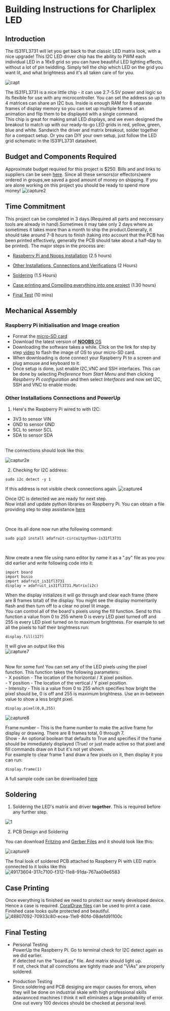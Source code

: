 # Building Instructions for Charliplex LED
## Introduction
The IS31FL3731 will let you get back to that classic LED matrix look, with a nice upgrade! This I2C LED driver chip has
the ability to PWM each individual LED in a 16x9 grid so you can have beautiful LED lighting effects, without a lot of
pin twiddling. Simply tell the chip which LED on the grid you want lit, and what brightness and it's all taken care of for
you. <br>

![capt](https://user-images.githubusercontent.com/43182173/49897304-b774dd80-fe23-11e8-840e-84b91d737713.PNG)



The IS31FL3731 is a nice little chip - it can use 2.7-5.5V power and logic so its flexible for use with any microcontroller.
You can set the address so up to 4 matrices can share an I2C bus. Inside is enough RAM for 8 separate frames of
display memory so you can set up multiple frames of an animation and flip them to be displayed with a single
command.
<br>
This chip is great for making small LED displays, and we even designed the breakout to match up with our ready-to-go
LED grids in red, yellow, green, blue and white. Sandwich the driver and matrix breakout, solder together for a
compact setup. Or you can DIY your own setup, just follow the LED grid schematic in the IS31FL3731 datasheet.

## Budget and Components Required
Approximate budget required for this project is $250. Bills and and links to suppliers can be seen [here](https://github.com/kuljeet-Singh/charli0x74/tree/master/Documents/INVOICES). Since all these sensors(or effectors)were ordered in groups,we saved a good amount of money on shipping. If you are alone working on this project you should be ready to spend more money!
![capture2](https://user-images.githubusercontent.com/43182173/49831390-c85d1a80-fd61-11e8-996f-b08adfee345e.PNG)

## Time Commitment
This project can be completed in 3 days.(Required all parts and neccessary tools are already in hand).Sometimes it may take only 2 days where as sometimes it takes more than a month to ship the product.Generally, it should take around 7-8 hours to finish (taking into account that the PCB has been printed effectively, generally the PCB should take about a half-day to be printed).
The major steps in the process are:


- [Raspberry Pi and Noops installation](#Raspberry-Pi-initialisation-and-Image-creation) (2.5 hours)


- [Other Installations, Connections and Verifications](#Other-Installations-Connections-and-PowerUp) (2 Hours)<br>

- [Soldering](#Soldering) (1.5 Hours)<br>

- [Case printing and Compiling everything into one project](#Case-Printing)  (1.30 hours)<br>

- [Final Test](#Final-Testing) (10 mins)

## Mechanical Assembly

### Raspberry Pi initialisation and Image creation

- Format the [micro-SD card](https://www.raspberrypi.org/learning/software-guide/)
- Download the latest version of [**NOOBS** OS](https://www.raspberrypi.org/downloads/noobs/) 
- Downloading the software takes a while. Click on the link for step by step [video](https://www.raspberrypi.org/help/videos/#noobs-setup) to flash the image of OS to your micro-SD card.
- When downloading is done connect your Raspberry Pi to a screen and plug amouse and keyboard to it.
- Once setup is done, just enable I2C,VNC and SSH interfaces. This can be done by selecting *Preference* from *Start Menu* and then clicking *Raspberry Pi configuration* and then select *Interfaces* and now set I2C, SSH and VNC to enable mode.

### Other Installations Connections and PowerUp
1) Here's the Raspberry Pi wired to with I2C:  
- 3V3 to sensor VIN
- GND to sensor GND
- SCL to sensor SCL
- SDA to sensor SDA
<br>
The connections should look like this:

![captur2e](https://user-images.githubusercontent.com/43182173/49890302-c5b9fe00-fe11-11e8-81bb-9fd9f096e119.PNG)

2) Checking for I2C address:

```
sudo i2c detect -y 1
```

If this address is not visible check connections again. 
![capture4](https://user-images.githubusercontent.com/43182173/49890633-8f30b300-fe12-11e8-9b6a-38004896c174.PNG)

Once I2C is detected we are ready for next step.<br>Now intall and update python libraries on Raspberry Pi. You can obtain a file providing step to step assistance [here](https://github.com/kuljeet-Singh/charli0x74/blob/master/Python%20Files.docx) 

<br>

Once its all done now run athe following command:

```
sudo pip3 install adafruit-circuitpython-is31fl3731
```
<br>

Now create a new file using nano editor by name it  as a ".py" file as you you did earlier and write following code into it:

```
import board
import busio
import adafruit_is31fl3731
display = adafruit_is31fl3731.Matrix(i2c)
```
When the display initializes it will go through and clear each frame (there are 8 frames total) of the display. You might
see the display momentarily flash and then turn off to a clear no pixel lit image.<br>
You can control all of the board's pixels using the fill function. Send to this function a value from 0 to 255 where 0 is
every LED pixel turned off and 255 is every LED pixel turned on to maximum brightness. For example to set all the
pixels to half their brightness run:

```
display.fill(127)
```
It will give an output like this
<br>
![capture7](https://user-images.githubusercontent.com/43182173/49893545-acb54b00-fe19-11e8-966f-d723d20c216e.PNG)

<br>
Now for some fun! You can set any of the LED pixels using the pixel function. This function takes the following
parameters:<br>
- X position - The location of the horizontal / X pixel position.<br>
- Y position - The location of the vertical / Y pixel position.<br>
- Intensity - This is a value from 0 to 255 which specifies how bright the pixel should be, 0 is off and 255 is
maximum brightness. Use an in-between value to show a less bright pixel.<br>

```
display.pixel(0,0,255)
```
![capture8](https://user-images.githubusercontent.com/43182173/49893699-0ddd1e80-fe1a-11e8-9ae9-0cd172238847.PNG)

Frame number - This is the frame number to make the active frame for display or drawing. There are 8 frames
total, 0 through 7.<br>
Show - An optional boolean that defaults to True and specifies if the frame should be immediately displayed
(True) or just made active so that pixel and fill commands draw on it but it's not yet shown.<br>
For example to clear frame 1 and draw a few pixels on it, then display it you can run:<br>

```
display.frame(1)
```
A full sample code can be downloaded [here](https://github.com/kuljeet-Singh/charli0x74/blob/master/board.py)
## Soldering

1) Soldering the LED's matrix and driver **together**. This is required before any further step.

![1](https://user-images.githubusercontent.com/43182173/49889616-fdc04180-fe0f-11e8-9232-1da6752eef19.png)

2) PCB Design and Soldering

You can download [Fritzing](https://github.com/kuljeet-Singh/charli0x74/blob/master/PCB.fzz) and [Gerber Files](https://github.com/kuljeet-Singh/charli0x74/tree/master/GerberFiles) and it should look like this:

![capture9](https://user-images.githubusercontent.com/43182173/49895372-3ff07f80-fe1e-11e8-8804-6ea9d04d8837.PNG)

The final look of soldered PCB attached to Raspberry Pi with LED matrix connected to it looks like this
![49173604-317c7100-f312-11e8-91da-767aa09e6583](https://user-images.githubusercontent.com/43182173/49895428-62829880-fe1e-11e8-9d87-9d2515fd64d9.PNG)

## Case Printing

Once everything is finished we need to protect our newly developed device. Hence a case is required. [CoralDraw files](https://github.com/kuljeet-Singh/charli0x74/blob/master/PiCase.cdr) can be used to print a case. Finished case looks quite protected and beautiful.
![48807092-70933c80-ecea-11e8-80fd-08defd91100c](https://user-images.githubusercontent.com/43182173/49895861-a629d200-fe1f-11e8-8c22-c7138033fd48.PNG)

## Final Testing

* Personal Testing <br>
PowerUp the Raspberry Pi. Go to terminal check for I2C detect again as we did earlier.<br>If detected run the "board.py" file. And matrix should light up.<br>If not, check that all connctions are tightly made and "VIAs" are properly soldered.

* Production Testing <br>
Since soldering and PCB desiging are major causes for errors, when they will be done on industrial skale with high professional skills adavannced machines I think it will eliminates a lage probability of error.<br> One out every 100 devices should be checked at personal level.







